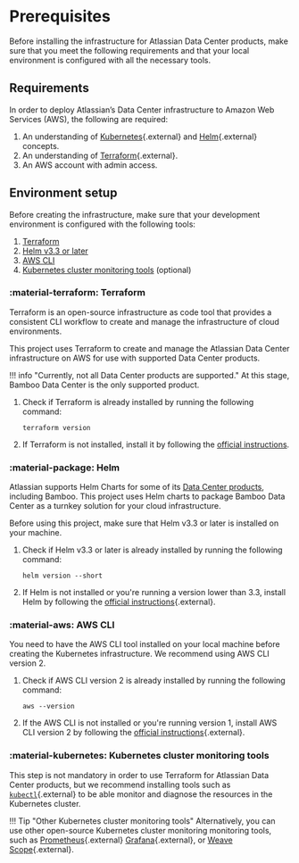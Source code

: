 # Prerequisites

Before installing the infrastructure for Atlassian Data Center products, make sure that you meet the following requirements and that your local environment is configured with all the necessary tools.

## Requirements

In order to deploy Atlassian’s Data Center infrastructure to Amazon Web Services (AWS), the following are required:

1. An understanding of [Kubernetes](https://kubernetes.io/docs/concepts/overview/what-is-kubernetes/){.external} and [Helm](https://helm.sh/){.external} concepts.
2. An understanding of [Terraform](https://www.terraform.io/){.external}.
3. An AWS account with admin access. 

## Environment setup

Before creating the infrastructure, make sure that your development environment is configured with the following tools:

1. [Terraform](#terraform) 
2. [Helm v3.3 or later](#helm)
3. [AWS CLI](#aws-cli)
4. [Kubernetes cluster monitoring tools](#kubernetes-tools) (optional)

### :material-terraform: Terraform

Terraform is an open-source infrastructure as code tool that provides a consistent CLI workflow to create and manage the infrastructure of cloud environments. 

This project uses Terraform to create and manage the Atlassian Data Center infrastructure on AWS for use with supported Data Center products. 

!!! info "Currently, not all Data Center products are supported." 
    At this stage, Bamboo Data Center is the only supported product. 

1. Check if Terraform is already installed by running the following command:
   ```shell
   terraform version
   ```
2. If Terraform is not installed, install it by following the [official instructions](https://learn.hashicorp.com/tutorials/terraform/install-cli).

### :material-package: Helm

Atlassian supports Helm Charts for some of its [Data Center products](https://atlassian.github.io/data-center-helm-charts/), including Bamboo. This project uses Helm charts to package Bamboo Data Center as a turnkey solution for your cloud infrastructure.

Before using this project, make sure that Helm v3.3 or later is installed on your machine. 

1. Check if Helm v3.3 or later is already installed by running the following command:

   ```shell
   helm version --short
   ```

2. If Helm is not installed or you're running a version lower than 3.3, install Helm by following the [official instructions](https://helm.sh/docs/intro/install/){.external}.

### :material-aws: AWS CLI

You need to have the AWS CLI tool installed on your local machine before creating the Kubernetes infrastructure. We recommend using AWS CLI version 2.

1. Check if AWS CLI version 2 is already installed by running the following command:
    ```shell
    aws --version
    ```
2. If the AWS CLI is not installed or you're running version 1, install AWS CLI version 2 by following the [official instructions](https://docs.aws.amazon.com/cli/latest/userguide/getting-started-install.html){.external}.

### :material-kubernetes: Kubernetes cluster monitoring tools

This step is not mandatory in order to use Terraform for Atlassian Data Center products, but we recommend installing tools such as [`kubectl`](https://kubernetes.io/docs/tasks/tools/#kubectl){.external} to be able monitor 
and diagnose the resources in the Kubernetes cluster. 

!!! Tip "Other Kubernetes cluster monitoring tools"
    Alternatively, you can use other open-source Kubernetes cluster monitoring monitoring tools, such as [Prometheus](https://github.com/prometheus/prometheus){.external} [Grafana](https://github.com/grafana/grafana){.external}, or [Weave Scope](https://github.com/weaveworks/scope){.external}.
    

 